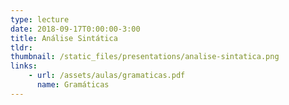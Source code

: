 ```yaml
---
type: lecture
date: 2018-09-17T0:00:00-3:00
title: Análise Sintática
tldr: 
thumbnail: /static_files/presentations/analise-sintatica.png
links: 
    - url: /assets/aulas/gramaticas.pdf
      name: Gramáticas
---
```

